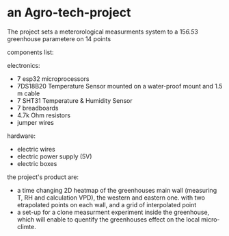 # an Agro-tech-project
The project sets a meterorological measurments system to a 15*6.5*3 greenhouse parametere on 14 points

components list:

electronics:

- 7 esp32 microprocessors
- 7DS18B20 Temperature Sensor mounted on a water-proof mount and 1.5 m cable
- 7 SHT31 Temperature & Humidity Sensor
- 7 breadboards
- 4.7k Ohm resistors
- jumper wires

hardware:

- electric wires
- electric power supply (5V)
- electric boxes

the project's product are:
- a  time changing 2D heatmap of the greenhouses main wall (measuring T, RH and calculation VPD), the western and eastern one.
with two etrapolated points on each wall, and a grid of interpolated point
- a set-up for a clone measurment experiment inside the greenhouse, which will enable to quentify the greenhouses effect on the local micro-climte. 
